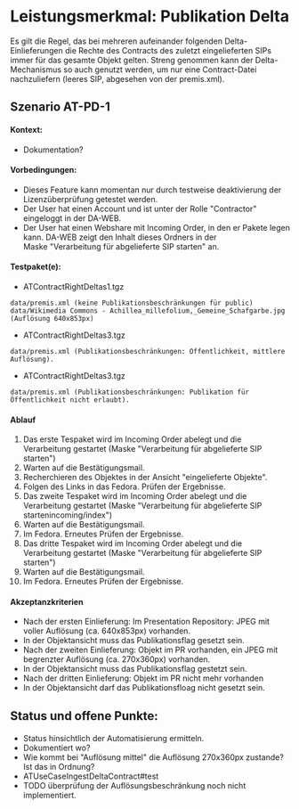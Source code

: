# Leistungsmerkmal: Publikation Delta

Es gilt die Regel, das bei mehreren aufeinander folgenden Delta-Einlieferungen die Rechte des Contracts des zuletzt eingelieferten SIPs immer für das gesamte Objekt gelten. Streng genommen kann der Delta-Mechanismus so auch genutzt werden, um nur eine Contract-Datei nachzuliefern (leeres SIP, abgesehen von der premis.xml).&nbsp;

## Szenario AT-PD-1

#### Kontext:

* Dokumentation?

#### Vorbedingungen:

* Dieses Feature kann momentan nur durch testweise deaktivierung der Lizenzüberprüfung getestet werden.
* Der User hat einen Account und ist unter der Rolle "Contractor" eingeloggt in der DA-WEB.
* Der User hat einen Webshare mit Incoming Order, in den er Pakete legen kann. DA-WEB zeigt den Inhalt dieses Ordners in der Maske&nbsp;"Verarbeitung für abgelieferte SIP starten" an.

#### Testpaket(e):

* ATContractRightDeltas1.tgz 
```
data/premis.xml (keine Publikationsbeschränkungen für public)
data/Wikimedia Commons - Achillea_millefolium,_Gemeine_Schafgarbe.jpg (Auflösung 640x853px)
``` 

* ATContractRightDeltas3.tgz
```
data/premis.xml (Publikationsbeschränkungen: Öffentlichkeit, mittlere Auflösung).
``` 

* ATContractRightDeltas3.tgz
```
data/premis.xml (Publikationsbeschränkungen: Publikation für Öffentlichkeit nicht erlaubt).
```

#### Ablauf

1. Das erste Tespaket wird im Incoming Order abelegt und die Verarbeitung gestartet (Maske "Verarbeitung für abgelieferte SIP starten")
1. Warten auf die Bestätigungsmail.
1. Recherchieren des Objektes in der Ansicht "eingelieferte Objekte".
1. Folgen des Links in das Fedora. Prüfen der Ergebnisse.
1. Das zweite Tespaket wird im Incoming Order abelegt und die Verarbeitung gestartet (Maske "Verarbeitung für abgelieferte SIP startenincoming/index")
1. Warten auf die Bestätigungsmail.
1. Im Fedora. Erneutes Prüfen der Ergebnisse.
1. Das dritte Tespaket wird im Incoming Order abelegt und die Verarbeitung gestartet (Maske "Verarbeitung für abgelieferte SIP starten")
1. Warten auf die Bestätigungsmail.
1. Im Fedora. Erneutes Prüfen der Ergebnisse.

#### Akzeptanzkriterien

* Nach der ersten Einlieferung: Im Presentation Repository: JPEG mit voller Auflösung (ca. 640x853px) vorhanden.
* In der Objektansicht muss das Publikationsflag gesetzt sein.
* Nach der zweiten Einlieferung: Objekt im PR vorhanden, ein JPEG mit begrenzter Auflösung (ca. 270x360px) vorhanden.
* In der Objektansicht muss das Publikationsflag gestetzt sein.
* Nach der dritten Einlieferung: Objekt im PR nicht mehr vorhanden
* In der Objektansicht darf das Publikationsfloag nicht gesetzt sein.

## Status und offene Punkte:

####

* Status hinsichtlich der Automatisierung ermitteln.
* Dokumentiert wo?
* Wie kommt bei "Auflösung mittel" die Auflösung 270x360px zustande? Ist das in Ordnung?
* ATUseCaseIngestDeltaContract#test
* TODO überprüfung der Auflösungsbeschränkung noch nicht implementiert.
